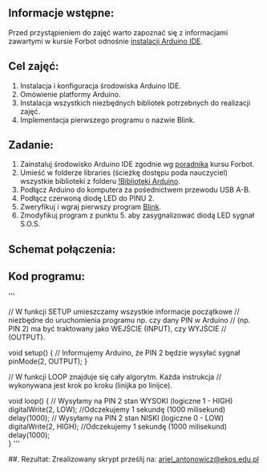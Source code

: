 ## Informacje wstępne:

Przed przystąpieniem do zajęć warto zapoznać się z informacjami zawartymi w kursie Forbot odnośnie [instalacji Arduino IDE](https://forbot.pl/blog/kurs-arduino-srodowisko-jak-zaczac-programowac-id936).

## Cel zajęć:
1. Instalacja i konfiguracja środowiska Arduino IDE.
2. Omówienie platformy Arduino.
3. Instalacja wszystkich niezbędnych bibliotek potrzebnych do realizacji zajęć.
4. Implementacja pierwszego programu o nazwie Blink.

## Zadanie:
1. Zainstaluj środowisko Arduino IDE zgodnie wg [poradnika](https://forbot.pl/blog/kurs-arduino-srodowisko-jak-zaczac-programowac-id936) kursu Forbot.
2. Umieść w folderze libraries (ścieżkę dostępu poda nauczyciel) wszystkie biblioteki z folderu [!Biblioteki Arduino](https://github.com/Arillos/Arduino/tree/main/!Biblioteki%20Arduino).
3. Podłącz Arduino do komputera za pośednictwem przewodu USB A-B.
4. Podłącz czerwoną diodę LED do PINU 2.
5. Zweryfikuj i wgraj pierwszy program [Blink]().
6. Zmodyfikuj program z punktu 5. aby zasygnalizować diodą LED sygnał S.O.S.

## Schemat połączenia:


## Kod programu:
'''

// W funkcji SETUP umieszczamy wszystkie informacje początkowe
// niezbędne do uruchomienia programu np. czy dany PIN w Arduino
// (np. PIN 2) ma być traktowany jako WEJŚCIE (INPUT), czy WYJŚCIE
// (OUTPUT).

void setup()
{
  // Informujemy Arduino, że PIN 2 będzie wysyłać sygnał
  pinMode(2, OUTPUT);
}

// W funkcji LOOP znajduje się cały algorytm. Każda instrukcja
// wykonywana jest krok po kroku (linijka po linijce).

void loop()
{
  // Wysyłamy na PIN 2 stan WYSOKI (logiczne 1 - HIGH)	
  digitalWrite(2, LOW);
  //Odczekujemy 1 sekundę (1000 milisekund)
  delay(1000);
  // Wysyłamy na PIN 2 stan NISKI (logiczne 0 - LOW)
  digitalWrite(2, HIGH);
  //Odczekujemy 1 sekundę (1000 milisekund)
  delay(1000);  
}
'''


##. Rezultat:
Zrealizowany  skrypt prześlij na: ariel_antonowicz@ekos.edu.pl

